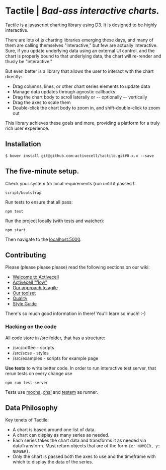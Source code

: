 # Tactile | _Bad-ass interactive charts._

Tactile is a javascript charting library using D3. It is designed to be highly interactive.

There are lots of js charting libraries emerging these days, and many of them are calling themselves "interactive," but few are actually interactive. Sure, if you update underlying data using an external UI control, and the chart is properly bound to that underlying data, the chart will re-render and thusly be "interactive."

But even better is a library that allows the user to interact with the chart directly:

* Drag columns, lines, or other chart series elements to update data
* Manage data updates through agnostic callbacks
* Drag the chart body to scroll laterally or -- optionally -- vertically
* Drag the axes to scale them
* Double-click the chart body to zoom in, and shift-double-click to zoom out

This library achieves these goals and more, providing a platform for a truly rich user experience.

## Installation

    $ bower install git@github.com:activecell/tactile.git#0.x.x --save

## The five-minute setup.
Check your system for local requirements (run until it passes!):

    script/bootstrap

Run tests to ensure that all pass:

    npm test

Run the project locally (with tests and watcher):

    npm start

Then navigate to the [localhost:5000](http://localhost:5000).

## Contributing

Please (please please please) read the following sections on our wiki:

* [Welcome to Activecell](https://github.com/activecell/activecell/wiki)
* [Activecell "flow"](https://github.com/activecell/activecell/wiki/flow)
* [Our approach to agile](https://github.com/activecell/activecell/wiki/agile)
* [Our toolset](https://github.com/activecell/activecell/wiki/tools)
* [Quality](https://github.com/activecell/activecell/wiki/Quality)
* [Style Guide](https://launchpad.activecell.com/admin/styleguide)

There's so much good information in there! You'll learn so much! :-)

### Hacking on the code

All code store in /src folder, that has a structure:

* /src/coffee   - scripts
* /src/scss     - styles
* /src/examples - scripts for example page

**Use tests** to write better code. In order to run interactive test server, that rerun tests on every change use

    npm run test-server

Tests use [mocha](http://visionmedia.github.io/mocha/), [chai](http://chaijs.com/) and [testem](https://github.com/airportyh/testem) as runner.

## Data Philosophy

Key tenets of Tactile:

* A chart is based around one list of data.
* A chart can display as many series as needed.
* Each series takes the chart data and transforms it as needed via dataTransform. Must
  return objects that are of the form `{x: NUMBER, y: NUMBER}`.
* Only the chart is passed both the axes to use and the timeframe with which to display
  the data of the series.

